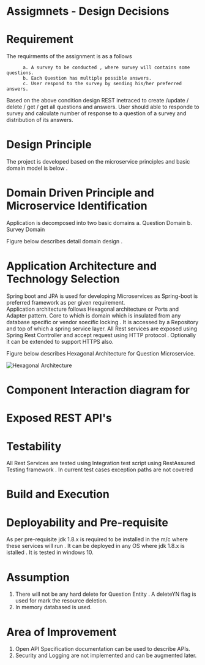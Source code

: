 # Assigmnets - Design Decisions 

# Requirement

The requirments of the assignment is as a follows

          a. A survey to be conducted , where survey will contains some questions.
          b. Each Question has multiple possible answers.
          c. User respond to the survey by sending his/her preferred answers.
 Based on the above condition design REST inetraced to create /update / delete / get / get all questions and answers. User should able to responde to survey and calculate number of response to a question of a survey and distribution of its answers.
 
 # Design Principle 
 
 The project is developed based on the microservice principles and basic domain model is below . 
 
 
 # Domain Driven Principle and Microservice Identification 
 
 Application is decomposed into two basic domains 
            a. Question Domain 
            b. Survey Domain 
            
  Figure below describes detail domain design .
 
 
 # Application Architecture  and Technology Selection
 
 Spring boot and JPA is used for developing Microservices as Spring-boot is preferred framework as per given requirement.  
 Application architecture follows Hexagonal architecture or Ports and Adapter pattern. Core to which is domain which is insulated from 
 any database specific or vendor soecific locking . It is accessed by a Repository and top of which a spring service layer. 
 All Rest services are exposed using Spring Rest Controller and accept request using HTTP protocol . Optionally it can be extended to  support HTTPS also. 
 
 Figure below describes Hexagonal Architecture for Question Microservice.
 
 ![Hexagonal Architecture](https://github.com/sougatamaitragit/marketlogic/images/PortsAndAdapter-QuestionService.jpg)

 
 
 # Component Interaction diagram for  
 
 
 # Exposed REST API's
 
 # Testability 
 All Rest Services are tested using Integration test script using RestAssured Testing framework . In current test cases exception paths are not covered
 
 # Build and Execution 
 
 # Deployability and Pre-requisite 
 
 As per pre-requisite jdk 1.8.x is required to be installed in the m/c where these services will run .
 It can be deployed in any OS where jdk 1.8.x is istalled . It is tested in windows 10. 
 
 # Assumption
 1. There will not be any hard delete for Question Entity . A deleteYN flag is used for mark the resource deletion.
 2. In memory databased is used.
 
 
 # Area of Improvement
1.  Open API Specification documentation can be used to describe APIs.
2.  Security and Logging are not implemented and can be augmented later. 

